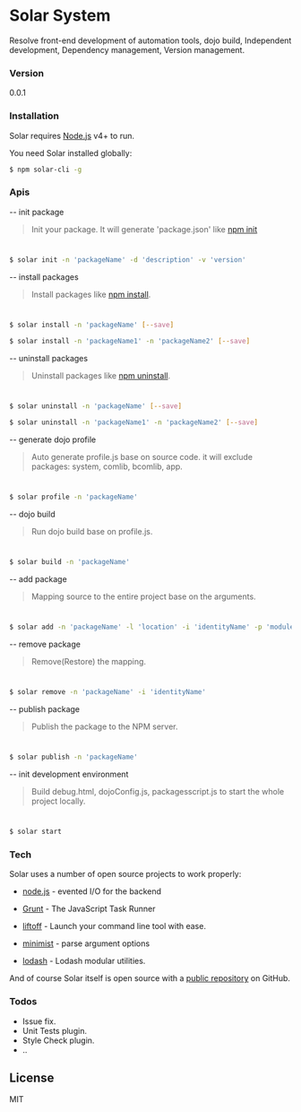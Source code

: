 # Solar System

Resolve front-end development of automation tools, dojo build, Independent development, Dependency management, Version management.

### Version
0.0.1

### Installation

Solar requires [Node.js](https://nodejs.org/) v4+ to run.

You need Solar installed globally:

```sh
$ npm solar-cli -g
```

### Apis

-- init package
> Init your package. It will generate 'package.json' like [npm init]

[npm init]: <https://docs.npmjs.com/cli/init>
#
```sh
$ solar init -n 'packageName' -d 'description' -v 'version'
```

-- install packages
> Install packages like [npm install].

[npm install]: <https://docs.npmjs.com/cli/install>
#
```sh
$ solar install -n 'packageName' [--save]
```
```sh
$ solar install -n 'packageName1' -n 'packageName2' [--save]
```

-- uninstall packages
> Uninstall packages like [npm uninstall].

[npm uninstall]:<https://docs.npmjs.com/cli/uninstall>
#
```sh
$ solar uninstall -n 'packageName' [--save]
```
```sh
$ solar uninstall -n 'packageName1' -n 'packageName2' [--save]
```

-- generate dojo profile
> Auto generate profile.js base on source code.
> it will exclude packages: system, comlib, bcomlib, app.
#
```sh
$ solar profile -n 'packageName'
```

-- dojo build
> Run dojo build base on profile.js.
#
```sh
$ solar build -n 'packageName'
```

-- add package
> Mapping source to the entire project base on the arguments.
#
```sh
$ solar add -n 'packageName' -l 'location' -i 'identityName' -p 'modulePath'
```

-- remove package
> Remove(Restore) the mapping.
#
```sh
$ solar remove -n 'packageName' -i 'identityName'
```

-- publish package
> Publish the package to the NPM server.
#
```sh
$ solar publish -n 'packageName'
```

-- init development environment
> Build debug.html, dojoConfig.js, packagesscript.js to start the whole project locally.
#
```sh
$ solar start
```

### Tech

Solar uses a number of open source projects to work properly:

* [node.js] - evented I/O for the backend
* [Grunt] - The JavaScript Task Runner
* [liftoff] - Launch your command line tool with ease.
* [minimist] - parse argument options
* [lodash] - Lodash modular utilities.

   [node.js]: <http://nodejs.org>
   [Grunt]: <http://gruntjs.com/>
   [liftoff]:<https://www.npmjs.com/package/liftoff>
   [minimist]:<https://www.npmjs.com/package/minimist>
   [lodash]:<https://lodash.com/>

And of course Solar itself is open source with a [public repository]
 on GitHub.
 
[public repository]:<https://github.com/qudi15/solar>

### Todos

 - Issue fix.
 - Unit Tests plugin.
 - Style Check plugin.
 - ..

License
----

MIT
